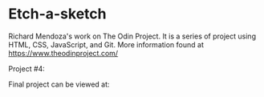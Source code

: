 # Etch-a-sketch
Richard Mendoza's work on The Odin Project. It is a series of project using HTML, CSS, JavaScript, and Git. More information found at https://www.theodinproject.com/

Project #4: 

Final project can be viewed at: 
